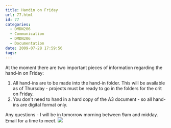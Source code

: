 ```yaml
---
title: Handin on Friday
url: 77.html
id: 77
categories:
  - DMDN206
  - Communication
  - DMDN206
  - Documentation
date: 2009-07-28 17:59:56
tags:
---
```


At the moment there are two important pieces of information regarding the hand-in on Friday:

1.  All hand-ins are to be made into the hand-in folder. This will be available as of Thursday - projects must be ready to go in the folders for the crit on Friday.
2.  You don't need to hand in a hard copy of the A3 document - so all hand-ins are digital format only.

Any questions - I will be in tomorrow morning between 9am and midday. Email for a time to meet. ![](http://farm4.static.flickr.com/3006/2964494003_1c8b8c5a6b.jpg)